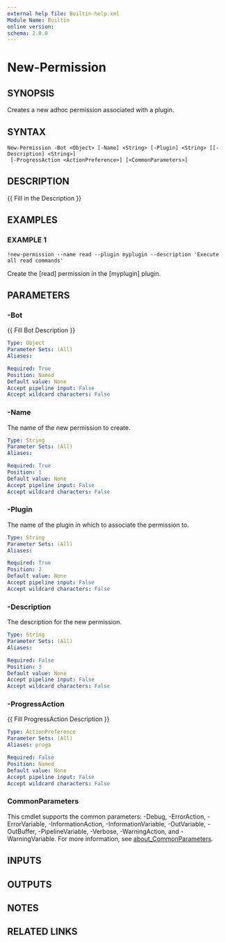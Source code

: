 ```yaml
---
external help file: Builtin-help.xml
Module Name: Builtin
online version:
schema: 2.0.0
---
```


# New-Permission

## SYNOPSIS
Creates a new adhoc permission associated with a plugin.

## SYNTAX

```
New-Permission -Bot <Object> [-Name] <String> [-Plugin] <String> [[-Description] <String>]
 [-ProgressAction <ActionPreference>] [<CommonParameters>]
```

## DESCRIPTION
{{ Fill in the Description }}

## EXAMPLES

### EXAMPLE 1
```
!new-permission --name read --plugin myplugin --description 'Execute all read commands'
```

Create the \[read\] permission in the \[myplugin\] plugin.

## PARAMETERS

### -Bot
{{ Fill Bot Description }}

```yaml
Type: Object
Parameter Sets: (All)
Aliases:

Required: True
Position: Named
Default value: None
Accept pipeline input: False
Accept wildcard characters: False
```

### -Name
The name of the new permission to create.

```yaml
Type: String
Parameter Sets: (All)
Aliases:

Required: True
Position: 1
Default value: None
Accept pipeline input: False
Accept wildcard characters: False
```

### -Plugin
The name of the plugin in which to associate the permission to.

```yaml
Type: String
Parameter Sets: (All)
Aliases:

Required: True
Position: 2
Default value: None
Accept pipeline input: False
Accept wildcard characters: False
```

### -Description
The description for the new permission.

```yaml
Type: String
Parameter Sets: (All)
Aliases:

Required: False
Position: 3
Default value: None
Accept pipeline input: False
Accept wildcard characters: False
```

### -ProgressAction
{{ Fill ProgressAction Description }}

```yaml
Type: ActionPreference
Parameter Sets: (All)
Aliases: proga

Required: False
Position: Named
Default value: None
Accept pipeline input: False
Accept wildcard characters: False
```

### CommonParameters
This cmdlet supports the common parameters: -Debug, -ErrorAction, -ErrorVariable, -InformationAction, -InformationVariable, -OutVariable, -OutBuffer, -PipelineVariable, -Verbose, -WarningAction, and -WarningVariable. For more information, see [about_CommonParameters](http://go.microsoft.com/fwlink/?LinkID=113216).

## INPUTS

## OUTPUTS

## NOTES

## RELATED LINKS
